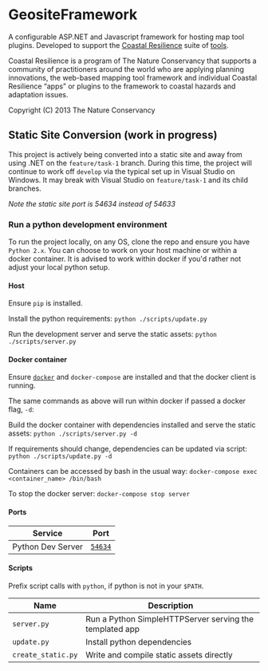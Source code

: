 GeositeFramework
================
A configurable ASP.NET and Javascript framework for hosting map tool plugins.  Developed to support the [Coastal Resilience](http://coastalresilience.org/) suite of [tools](http://maps.coastalresilience.org/network/).  

Coastal Resilience is a program of The Nature Conservancy that supports a community of practitioners around the world who are applying planning innovations, the web-based mapping tool framework and individual Coastal Resilience “apps” or plugins to the framework to coastal hazards and adaptation issues. 

Copyright (C) 2013 The Nature Conservancy


## Static Site Conversion (**work in progress**)
This project is actively being converted into a static site and away from using .NET on the `feature/task-1` branch. During this time, the project will continue to work off `develop` via the typical set up in Visual Studio on Windows. It may break with Visual Studio on `feature/task-1` and its child branches.

*Note the static site port is 54634 instead of 54633*

### Run a python development environment
To run the project locally, on any OS, clone the repo and ensure you have `Python 2.x`. You can choose to work on your host machine or within a docker container. It is advised to work within docker if you'd rather not adjust your local python setup.

#### Host
Ensure `pip` is installed.

Install the python requirements:
```python ./scripts/update.py```

Run the development server and serve the static assets:
```python ./scripts/server.py```


#### Docker container
Ensure [`docker`](https://www.docker.com/) and `docker-compose` are installed and that the docker client is running.

The same commands as above will run within docker if passed a docker flag, `-d`:

Build the docker container with dependencies installed and serve the static assets:
```python ./scripts/server.py -d```

If requirements should change, dependencies can be updated via script:
```python ./scripts/update.py -d```

Containers can be accessed by bash in the usual way:
```docker-compose exec <container_name> /bin/bash```

To stop the docker server:
```docker-compose stop server```

#### Ports

| Service            | Port                              |
| ------------------ | --------------------------------- |
| Python Dev Server  | [`54634`](http://localhost:54634) |

#### Scripts

Prefix script calls with `python`, if python is not in your `$PATH`.

| Name               | Description                                                   |
| ------------------ | ------------------------------------------------------------- |
| `server.py`        | Run a Python SimpleHTTPServer serving the templated app       |
| `update.py`        | Install python dependencies                                   |
| `create_static.py` | Write and compile static assets directly                      |